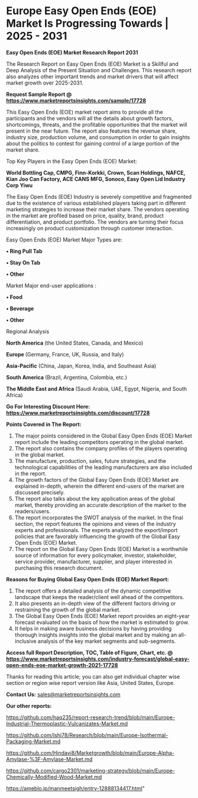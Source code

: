 # Europe Easy Open Ends (EOE) Market Is Progressing Towards | 2025 - 2031

<strong>Easy Open Ends (EOE) Market Research Report 2031</strong>

The Research Report on Easy Open Ends (EOE) Market is a Skillful and Deep Analysis of the Present Situation and Challenges. This research report also analyzes other important trends and market drivers that will affect market growth over 2025-2031.

<strong>Request Sample Report @ <a href=https://www.marketreportsinsights.com/sample/17728>https://www.marketreportsinsights.com/sample/17728</a></strong>

This Easy Open Ends (EOE) market report aims to provide all the participants and the vendors will all the details about growth factors, shortcomings, threats, and the profitable opportunities that the market will present in the near future. The report also features the revenue share, industry size, production volume, and consumption in order to gain insights about the politics to contest for gaining control of a large portion of the market share.

Top Key Players in the Easy Open Ends (EOE) Market:

<strong>World Bottling Cap, CMPG, Finn-Korkki, Crown, Scan Holdings, NAFCE, Kian Joo Can Factory, ACE CANS MFG, Sonoco, Easy Open Lid Industry Corp Yiwu</strong>

The Easy Open Ends (EOE) Industry is severely competitive and fragmented due to the existence of various established players taking part in different marketing strategies to increase their market share. The vendors operating in the market are profiled based on price, quality, brand, product differentiation, and product portfolio. The vendors are turning their focus increasingly on product customization through customer interaction.

Easy Open Ends (EOE) Market Major Types are:

<strong>• Ring Pull Tab

• Stay On Tab

• Other</strong>

Market Major end-user applications :

<strong>• Food

• Beverage

• Other</strong>

Regional Analysis

</u><strong><b>North America</b></strong> (the United States, Canada, and Mexico)

<strong><b>Europe </b></strong>(Germany, France, UK, Russia, and Italy)

<strong><b>Asia-Pacific</b></strong> (China, Japan, Korea, India, and Southeast Asia)

<strong><b>South America</b></strong> (Brazil, Argentina, Colombia, etc.)

<strong><b>The Middle East and Africa</b></strong> (Saudi Arabia, UAE, Egypt, Nigeria, and South Africa)

<strong>Go For Interesting Discount Here: <a href=https://www.marketreportsinsights.com/discount/17728>https://www.marketreportsinsights.com/discount/17728</a></strong>

<strong>Points Covered in The Report:</strong>
<ol>
  <li>The major points considered in the Global Easy Open Ends (EOE) Market report include the leading competitors operating in the global market.</li>
  <li>The report also contains the company profiles of the players operating in the global market.</li>
  <li>The manufacture, production, sales, future strategies, and the technological capabilities of the leading manufacturers are also included in the report.</li>
  <li>The growth factors of the Global Easy Open Ends (EOE) Market are explained in-depth, wherein the different end-users of the market are discussed precisely.</li>
  <li>The report also talks about the key application areas of the global market, thereby providing an accurate description of the market to the readers/users.</li>
  <li>The report incorporates the SWOT analysis of the market. In the final section, the report features the opinions and views of the industry experts and professionals. The experts analyzed the export/import policies that are favorably influencing the growth of the Global Easy Open Ends (EOE) Market.</li>
  <li>The report on the Global Easy Open Ends (EOE) Market is a worthwhile source of information for every policymaker, investor, stakeholder, service provider, manufacturer, supplier, and player interested in purchasing this research document.</li>
</ol>
<strong>Reasons for Buying Global Easy Open Ends (EOE) Market Report:</strong>

<ol>
  <li>The report offers a detailed analysis of the dynamic competitive landscape that keeps the reader/client well ahead of the competitors.</li>
  <li>It also presents an in-depth view of the different factors driving or restraining the growth of the global market.</li>
  <li>The Global Easy Open Ends (EOE) Market report provides an eight-year forecast evaluated on the basis of how the market is estimated to grow.</li>
  <li>It helps in making aware business decisions by having providing thorough insights insights into the global market and by making an all-inclusive analysis of the key market segments and sub-segments.</li>
</ol>
<strong>Access full Report Description, TOC, Table of Figure, Chart, etc. @ <a href=https://www.marketreportsinsights.com/industry-forecast/global-easy-open-ends-eoe-market-growth-2021-17728>https://www.marketreportsinsights.com/industry-forecast/global-easy-open-ends-eoe-market-growth-2021-17728</a></strong>


Thanks for reading this article; you can also get individual chapter wise section or region wise report version like Asia, United States, Europe.

<strong>Contact Us:</strong>
sales@marketreportsinsights.com

<strong>Our other reports:</strong>

<a href=https://github.com/haq235/report-research-trend/blob/main/Europe-Industrial-Thermoplastic-Vulcanizates-Market.md>https://github.com/haq235/report-research-trend/blob/main/Europe-Industrial-Thermoplastic-Vulcanizates-Market.md</a>

<a href=https://github.com/Ishi78/Research/blob/main/Europe-Isothermal-Packaging-Market.md>https://github.com/Ishi78/Research/blob/main/Europe-Isothermal-Packaging-Market.md</a>

<a href=https://github.com/Hindavi8/Marketgrowth/blob/main/Europe-Alpha-Amylase-%3F-Amylase-Market.md>https://github.com/Hindavi8/Marketgrowth/blob/main/Europe-Alpha-Amylase-%3F-Amylase-Market.md</a>

<a href=https://github.com/cargo2301/marketing-strategy/blob/main/Europe-Chemically-Modified-Wood-Market.md>https://github.com/cargo2301/marketing-strategy/blob/main/Europe-Chemically-Modified-Wood-Market.md</a>

<a href=https://ameblo.jp/manmeetsigh/entry-12888134417.html>https://ameblo.jp/manmeetsigh/entry-12888134417.html</a>"
